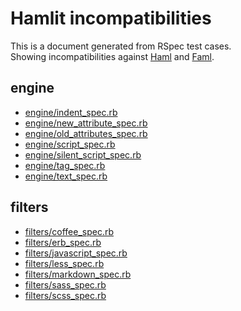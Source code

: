 # Hamlit incompatibilities

This is a document generated from RSpec test cases.  
Showing incompatibilities against [Haml](https://github.com/haml/haml) and [Faml](https://github.com/eagletmt/faml).

## engine

- [engine/indent\_spec.rb](https://github.com/k0kubun/hamlit/blob/master/doc/engine/indent.md)
- [engine/new\_attribute\_spec.rb](https://github.com/k0kubun/hamlit/blob/master/doc/engine/new_attribute.md)
- [engine/old\_attributes\_spec.rb](https://github.com/k0kubun/hamlit/blob/master/doc/engine/old_attributes.md)
- [engine/script\_spec.rb](https://github.com/k0kubun/hamlit/blob/master/doc/engine/script.md)
- [engine/silent\_script\_spec.rb](https://github.com/k0kubun/hamlit/blob/master/doc/engine/silent_script.md)
- [engine/tag\_spec.rb](https://github.com/k0kubun/hamlit/blob/master/doc/engine/tag.md)
- [engine/text\_spec.rb](https://github.com/k0kubun/hamlit/blob/master/doc/engine/text.md)

## filters

- [filters/coffee\_spec.rb](https://github.com/k0kubun/hamlit/blob/master/doc/filters/coffee.md)
- [filters/erb\_spec.rb](https://github.com/k0kubun/hamlit/blob/master/doc/filters/erb.md)
- [filters/javascript\_spec.rb](https://github.com/k0kubun/hamlit/blob/master/doc/filters/javascript.md)
- [filters/less\_spec.rb](https://github.com/k0kubun/hamlit/blob/master/doc/filters/less.md)
- [filters/markdown\_spec.rb](https://github.com/k0kubun/hamlit/blob/master/doc/filters/markdown.md)
- [filters/sass\_spec.rb](https://github.com/k0kubun/hamlit/blob/master/doc/filters/sass.md)
- [filters/scss\_spec.rb](https://github.com/k0kubun/hamlit/blob/master/doc/filters/scss.md)
